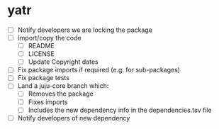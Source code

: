 yatr
====

- [ ] Notify developers we are locking the package
- [ ] Import/copy the code 
  - [ ] README
  - [ ] LICENSE
  - [ ] Update Copyright dates
- [ ] Fix package imports if required (e.g. for sub-packages)
- [ ] Fix package tests
- [ ] Land a juju-core branch which:
  - [ ] Removes the package
  - [ ] Fixes imports
  - [ ] Includes the new dependency info in the dependencies.tsv file
- [ ] Notify developers of new dependency
